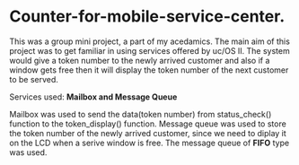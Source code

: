 # Counter-for-mobile-service-center.

This was a group mini project, a part of my acedamics. The main aim of this project was to get familiar in using services offered by uc/OS II.
The system would give a token number to the newly arrived customer and also if a window gets free then it will display the token number of the next customer to be served.

Services used: **Mailbox and Message Queue**

Mailbox was used to send the data(token number) from status_check() function to the token_display() function.
Message queue was used to store the token number of the newly arrived customer, since we need to diplay it on the LCD when a serive window is free. The message queue of **FIFO** type was used.
